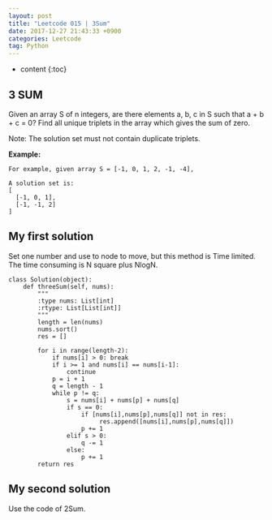 ```yaml
---
layout: post
title: "Leetcode 015 | 3Sum"
date: 2017-12-27 21:43:33 +0900
categories: Leetcode
tag: Python
---
```


* content
{:toc}


3 SUM
---------------
Given an array S of n integers, are there elements a, b, c in S such that a + b + c = 0? Find all unique triplets in the array which gives the sum of zero.

Note: The solution set must not contain duplicate triplets.


**Example:**

```
For example, given array S = [-1, 0, 1, 2, -1, -4],

A solution set is:
[
  [-1, 0, 1],
  [-1, -1, 2]
]
```



My first solution
----------
Set one number and use to node to move, but this method is Time limited. The time consuming is N square plus NlogN.


```
class Solution(object):
    def threeSum(self, nums):
        """
        :type nums: List[int]
        :rtype: List[List[int]]
        """
        length = len(nums)
        nums.sort()
        res = []
        
        for i in range(length-2):
            if nums[i] > 0: break
            if i >= 1 and nums[i] == nums[i-1]:
                continue
            p = i + 1
            q = length - 1
            while p != q:
                s = nums[i] + nums[p] + nums[q]
                if s == 0:
                    if [nums[i],nums[p],nums[q]] not in res:
                         res.append([nums[i],nums[p],nums[q]])
                    p += 1
                elif s > 0:
                    q -= 1
                else:
                    p += 1
        return res
```




My second solution
--------------
Use the code of 2Sum.




